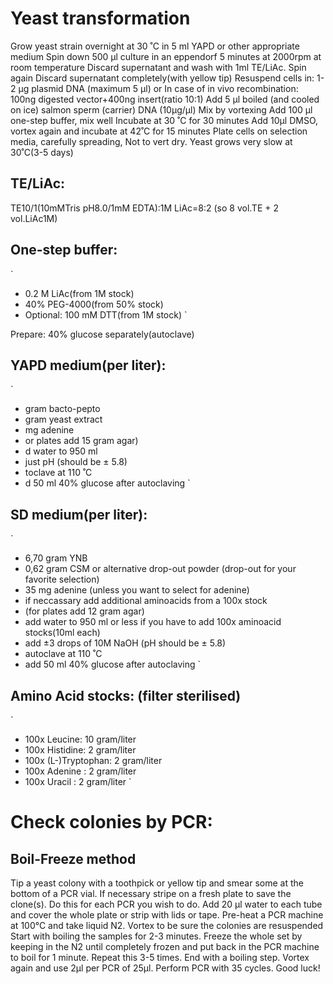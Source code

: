 # Yeast transformation

Grow yeast strain overnight at 30 ˚C in 5 ml YAPD or other appropriate medium
Spin down 500 µl culture in an eppendorf 5 minutes at 2000rpm at room temperature
Discard supernatant and wash with 1ml TE/LiAc. Spin again
Discard supernatant completely(with yellow tip)
Resuspend cells in: 	1-2 µg plasmid DNA (maximum 5 µl) or 
In case of in vivo recombination:	100ng digested vector+400ng insert(ratio 10:1)
Add 5 µl boiled (and cooled on ice) salmon sperm (carrier) DNA (10µg/µl)
Mix by vortexing
Add 100 µl one-step buffer, mix well
Incubate at 30 ˚C for 30 minutes
Add 10µl DMSO, vortex again and incubate at 42˚C for 15 minutes
Plate cells on selection media, carefully spreading, Not to vert dry.
Yeast grows very slow at 30˚C(3-5 days)

## TE/LiAc:
TE10/1(10mMTris pH8.0/1mM EDTA):1M LiAc=8:2
(so 8 vol.TE + 2 vol.LiAc1M)

## One-step buffer:
`
 - 0.2 M LiAc(from 1M stock) 
 - 40% PEG-4000(from 50% stock) 
 - Optional: 100 mM DTT(from 1M stock) 
`

Prepare: 40% glucose separately(autoclave)

## YAPD medium(per liter):
`
- gram bacto-pepto
- gram yeast extract
- mg adenine
- or plates add 15 gram agar)
- d water to 950 ml
- just pH (should be ± 5.8)
- toclave at 110 ˚C
- d 50 ml 40% glucose after autoclaving
`

## SD medium(per liter):
`
- 6,70 gram YNB
- 0,62 gram CSM or alternative drop-out powder (drop-out for your favorite selection)
- 35 mg adenine (unless you want to select for adenine)
- if neccassary add additional aminoacids from a 100x stock
- (for plates add 12 gram agar)
- add water to 950 ml or less if you have to add 100x aminoacid stocks(10ml each)
- add ±3 drops of 10M NaOH (pH should be ± 5.8)
- autoclave at 110 ˚C
- add 50 ml 40% glucose after autoclaving
`


## Amino Acid stocks: (filter sterilised)
`
- 100x Leucine: 10 gram/liter
- 100x Histidine: 2 gram/liter
- 100x (L-)Tryptophan: 2 gram/liter 
- 100x Adenine : 2 gram/liter
- 100x Uracil : 2 gram/liter
`

# Check colonies by PCR: 
## Boil-Freeze method
Tip a yeast colony with a toothpick or yellow tip and smear some at the bottom of a PCR vial. If necessary stripe on a fresh plate to save the clone(s). 
Do this for each PCR you wish to do.
Add 20 µl water to each tube and cover the whole plate or strip with lids or tape.
Pre-heat a PCR machine at 100°C and take liquid N2.
Vortex to be sure the colonies are resuspended
Start with boiling the samples for 2-3 minutes. Freeze the whole set by keeping in the N2 until completely frozen and put back in the PCR machine to boil for 1 minute. Repeat this 3-5 times. End with a boiling step.
Vortex again and use 2µl per PCR of 25µl.
Perform PCR with 35 cycles.
Good luck!
